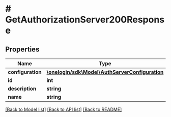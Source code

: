 # # GetAuthorizationServer200Response

## Properties

Name | Type | Description | Notes
------------ | ------------- | ------------- | -------------
**configuration** | [**\onelogin/sdk\Model\AuthServerConfiguration**](AuthServerConfiguration.md) |  | [optional]
**id** | **int** |  | [optional]
**description** | **string** |  | [optional]
**name** | **string** |  | [optional]

[[Back to Model list]](../../README.md#models) [[Back to API list]](../../README.md#endpoints) [[Back to README]](../../README.md)
